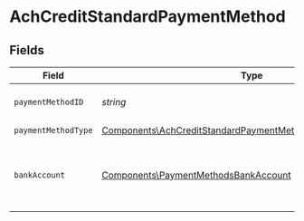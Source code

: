 # AchCreditStandardPaymentMethod


## Fields

| Field                                                                                                                                    | Type                                                                                                                                     | Required                                                                                                                                 | Description                                                                                                                              |
| ---------------------------------------------------------------------------------------------------------------------------------------- | ---------------------------------------------------------------------------------------------------------------------------------------- | ---------------------------------------------------------------------------------------------------------------------------------------- | ---------------------------------------------------------------------------------------------------------------------------------------- |
| `paymentMethodID`                                                                                                                        | *string*                                                                                                                                 | :heavy_check_mark:                                                                                                                       | ID of the payment method.                                                                                                                |
| `paymentMethodType`                                                                                                                      | [Components\AchCreditStandardPaymentMethodPaymentMethodType](../../Models/Components/AchCreditStandardPaymentMethodPaymentMethodType.md) | :heavy_check_mark:                                                                                                                       | N/A                                                                                                                                      |
| `bankAccount`                                                                                                                            | [Components\PaymentMethodsBankAccount](../../Models/Components/PaymentMethodsBankAccount.md)                                             | :heavy_check_mark:                                                                                                                       | A bank account as contained within a payment method.                                                                                     |